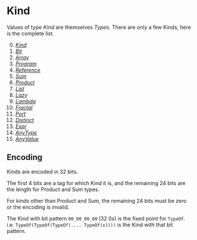 # Kind

Values of type *Kind* are themselves *Types*.
There are only a few Kinds, here is the complete list.

0. [*Kind*](./1.00_Kind.md)
1. [*Bit*](./1.01_Bit.md)
2. [*Array*](./1.02_Array.md)
3. [*Program*](./1.03_Program.md)
4. [*Reference*](./1.04_Ref.md)
5. [*Sum*](./1.05_Sum.md)
6. [*Product*](./1.06_Product.md)
7. [*List*](./1.07_List.md)
8. [*Lazy*](./1.08_Lazy.md)
9. [*Lambda*](./1.09_Lambda.md)
10. [*Fractal*](./1.10_Fractal.md)
11. [*Port*](./1.11_Port.md)
12. [*Distinct*](./1.12_Distinct.md)
13. [*Expr*](./1.13_Expr.md)
14. [*AnyType*](./1.13_AnyType.md)
15. [*AnyValue*](./1.14_AnyValue.md)

## Encoding
Kinds are encoded in 32 bits.

The first 4 bits are a tag for which Kind it is, and the remaining 24 bits are the length for Product and Sum types.

For kinds other than Product and Sum, the remaining 24 bits must be zero or the encoding is invalid.

The Kind with bit pattern `00_00_00_00` (32 0s) is the fixed point for `TypeOf`. i.e. `TypeOf(TypeOf(TypeOf(.... TypeOf(x))))` is the Kind with that bit pattern.
